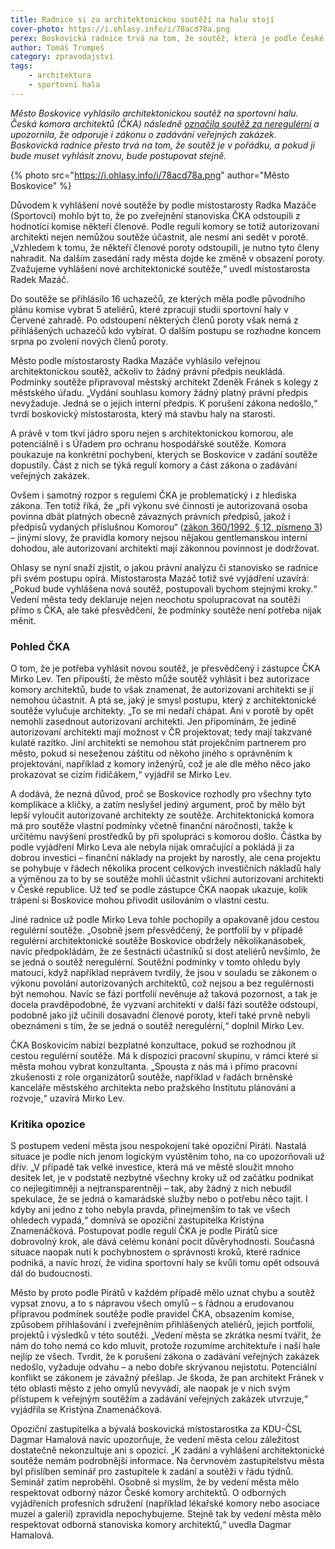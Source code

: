 ```yaml
---
title: Radnice si za architektonickou soutěží na halu stojí
cover-photo: https://i.ohlasy.info/i/78acd78a.png
perex: Boskovická radnice trvá na tom, že soutěž, která je podle České komory architektů neregulérní a nezákonná, je v pořádku, a pokud ji bude muset vyhlásit znovu, bude postupovat stejně.
author: Tomáš Trumpeš
category: zpravodajství
tags:
    - architektura
    - sportovní hala
---
```


*Město Boskovice vyhlásilo architektonickou soutěž na sportovní halu. Česká komora architektů (ČKA) následně [označila soutěž za neregulérní](https://ohlasy.info/clanky/2020/07/nezakonna-soutez.html) a upozornila, že odporuje i zákonu o zadávání veřejných zakázek. Boskovická radnice přesto trvá na tom, že soutěž je v pořádku, a pokud ji bude muset vyhlásit znovu, bude postupovat stejně.*

{% photo src="https://i.ohlasy.info/i/78acd78a.png" author="Město Boskovice" %}

Důvodem k vyhlášení nové soutěže by podle místostarosty Radka Mazáče (Sportovci) mohlo být to, že po zveřejnění stanoviska ČKA odstoupili z hodnotící komise někteří členové. Podle regulí komory se totiž autorizovaní architekti nejen nemůžou soutěže účastnit, ale nesmí ani sedět v porotě. „Vzhledem k tomu, že někteří členové poroty odstoupili, je nutno tyto členy nahradit. Na dalším zasedání rady města dojde ke změně v obsazení poroty. Zvažujeme vyhlášení nové architektonické soutěže,“ uvedl místostarosta Radek Mazáč.

Do soutěže se přihlásilo 16 uchazečů, ze kterých měla podle původního plánu komise vybrat 5 ateliérů, které zpracují studii sportovní haly v Červené zahradě. Po odstoupení některých členů poroty však nemá z přihlášených uchazečů kdo vybírat. O dalším postupu se rozhodne koncem srpna po zvolení nových členů poroty.

Město podle místostarosty Radka Mazáče vyhlásilo veřejnou architektonickou soutěž, ačkoliv to žádný právní předpis neukládá. Podmínky soutěže připravoval městský architekt Zdeněk Fránek s kolegy z městského úřadu. „Vydání souhlasu komory žádný platný právní předpis nevyžaduje. Jedná se o jejich interní předpis. K porušení zákona nedošlo,“ tvrdí boskovický místostarosta, který má stavbu haly na starosti.

A právě v tom tkví jádro sporu nejen s architektonickou komorou, ale potenciálně i s Úřadem pro ochranu hospodářské soutěže. Komora poukazuje na konkrétní pochybení, kterých se Boskovice v zadání soutěže dopustily. Část z nich se týká regulí komory a část zákona o zadávání veřejných zakázek.

Ovšem i samotný rozpor s regulemi ČKA je problematický i z hlediska zákona. Ten totiž říká, že „při výkonu své činnosti je autorizovaná osoba povinna dbát platných obecně závazných právních předpisů, jakož i předpisů vydaných příslušnou Komorou“ ([zákon 360/1992, § 12, písmeno 3](https://www.zakonyprolidi.cz/cs/1992-360#cast3)) – jinými slovy, že pravidla komory nejsou nějakou gentlemanskou interní dohodou, ale autorizovaní architekti mají zákonnou povinnost je dodržovat.

Ohlasy se nyní snaží zjistit, o jakou právní analýzu či stanovisko se radnice při svém postupu opírá. Místostarosta Mazáč totiž své vyjádření uzavírá: „Pokud bude vyhlášena nová soutěž, postupovali bychom stejnými kroky.“ Vedení města tedy deklaruje nejen neochotu spolupracovat na soutěži přímo s ČKA, ale také přesvědčení, že podmínky soutěže není potřeba nijak měnit.

### Pohled ČKA

O tom, že je potřeba vyhlásit novou soutěž, je přesvědčený i zástupce ČKA Mirko Lev. Ten připouští, že město může soutěž vyhlásit i bez autorizace komory architektů, bude to však znamenat, že autorizovaní architekti se jí nemohou účastnit. A ptá se, jaký je smysl postupu, který z architektonické soutěže vylučuje architekty. „To se mi nedaří chápat. Ani v porotě by opět nemohli zasednout autorizovaní architekti. Jen připomínám, že jedině autorizovaní architekti mají možnost v ČR projektovat; tedy mají takzvané kulaté razítko. Jiní architekti se nemohou stát projekčním partnerem pro město, pokud si neseženou záštitu od někoho jiného s oprávněním k projektování, například z komory inženýrů, což je ale dle mého něco jako prokazovat se cizím řidičákem,“ vyjádřil se Mirko Lev.

A dodává, že nezná důvod, proč se Boskovice rozhodly pro všechny tyto komplikace a kličky, a zatím neslyšel jediný argument, proč by mělo být lepší vyloučit autorizované architekty ze soutěže. Architektonická komora má pro soutěže vlastní podmínky včetně finanční náročnosti, takže k určitému navýšení prostředků by při spolupráci s komorou došlo. Částka by podle vyjádření Mirko Leva ale nebyla nijak omračující a pokládá ji za dobrou investici – finanční náklady na projekt by narostly, ale cena projektu se pohybuje v řádech několika procent celkových investičních nákladů haly a výměnou za to by se soutěže mohli účastnit všichni autorizovaní architekti v České republice. Už teď se podle zástupce ČKA naopak ukazuje, kolik trápení si Boskovice mohou přivodit usilováním o vlastní cestu.

Jiné radnice už podle Mirko Leva tohle pochopily a opakovaně jdou cestou regulérní soutěže. „Osobně jsem přesvědčený, že portfolií by v případě regulérní architektonické soutěže Boskovice obdržely několikanásobek, navíc předpokládám, že ze šestnácti účastníků si dost ateliérů nevšimlo, že se jedná o soutěž neregulérní. Soutěžní podmínky v tomto ohledu byly matoucí, když například neprávem tvrdily, že jsou v souladu se zákonem o výkonu povolání autorizovaných architektů, což nejsou a bez regulérnosti být nemohou. Navíc se fázi portfolií nevěnuje až taková pozornost, a tak je docela pravděpodobné, že vyzvaní architekti v další fázi soutěže odstoupí, podobně jako již učinili dosavadní členové poroty, kteří také prvně nebyli obeznámeni s tím, že se jedná o soutěž neregulérní,“ doplnil Mirko Lev.

ČKA Boskovicím nabízí bezplatné konzultace, pokud se rozhodnou jít cestou regulérní soutěže. Má k dispozici pracovní skupinu, v rámci které si města mohou vybrat konzultanta. „Spousta z nás má i přímo pracovní zkušenosti z role organizátorů soutěže, například v řadách brněnské kanceláře městského architekta nebo pražského Institutu plánování a rozvoje,“ uzavírá Mirko Lev.

### Kritika opozice

S postupem vedení města jsou nespokojení také opoziční Piráti. Nastalá situace je podle nich jenom logickým vyústěním toho, na co upozorňovali už dřív. „V případě tak velké investice, která má ve městě sloužit mnoho desítek let, je v podstatě nezbytné všechny kroky už od začátku podnikat co nejlegitimněji a nejtransparentněji – tak, aby žádný z nich nebudil spekulace, že se jedná o kamarádské služby nebo o potřebu něco tajit. I kdyby ani jedno z toho nebyla pravda, přinejmenším to tak ve všech ohledech vypadá,“ domnívá se opoziční zastupitelka Kristýna Znamenáčková. Postupovat podle regulí ČKA je podle Pirátů sice dobrovolný krok, ale dává celému konání pocit důvěryhodnosti. Současná situace naopak nutí k pochybnostem o správnosti kroků, které radnice podniká, a navíc hrozí, že vidina sportovní haly se kvůli tomu opět odsouvá dál do budoucnosti.

Město by proto podle Pirátů v každém případě mělo uznat chybu a soutěž vypsat znovu, a to s nápravou všech omylů – s řádnou a erudovanou přípravou podmínek soutěže podle pravidel ČKA, obsazením komise, způsobem přihlašování i zveřejněním přihlášených ateliérů, jejich portfolií, projektů i výsledků v této soutěži. „Vedení města se zkrátka nesmí tvářit, že nám do toho nemá co kdo mluvit, protože rozumíme architektuře i naší hale nejlíp ze všech. Tvrdit, že k porušení zákona o zadávání veřejných zakázek nedošlo, vyžaduje odvahu – a nebo dobře skrývanou nejistotu. Potenciální konflikt se zákonem je závažný přešlap. Je škoda, že pan architekt Fránek v této oblasti město z jeho omylů nevyvádí, ale naopak je v nich svým přístupem k veřejným soutěžím a zadávání veřejných zakázek utvrzuje,“ vyjádřila se Kristýna Znamenáčková.

Opoziční zastupitelka a bývalá boskovická místostarostka za KDU-ČSL Dagmar Hamalová navíc upozorňuje, že vedení města celou záležitost dostatečně nekonzultuje ani s opozicí. „K zadání a vyhlášení architektonické soutěže nemám podrobnější informace. Na červnovém zastupitelstvu města byl přislíben seminář pro zastupitele k zadání a soutěži v řádu týdnů. Seminář zatím neproběhl. Osobně si myslím, že by vedení města mělo respektovat odborný názor České komory architektů. O odborných vyjádřeních profesních sdružení (například lékařské komory nebo asociace muzeí a galerií) zpravidla nepochybujeme. Stejně tak by vedení města mělo respektovat odborná stanoviska komory architektů,“ uvedla Dagmar Hamalová.
